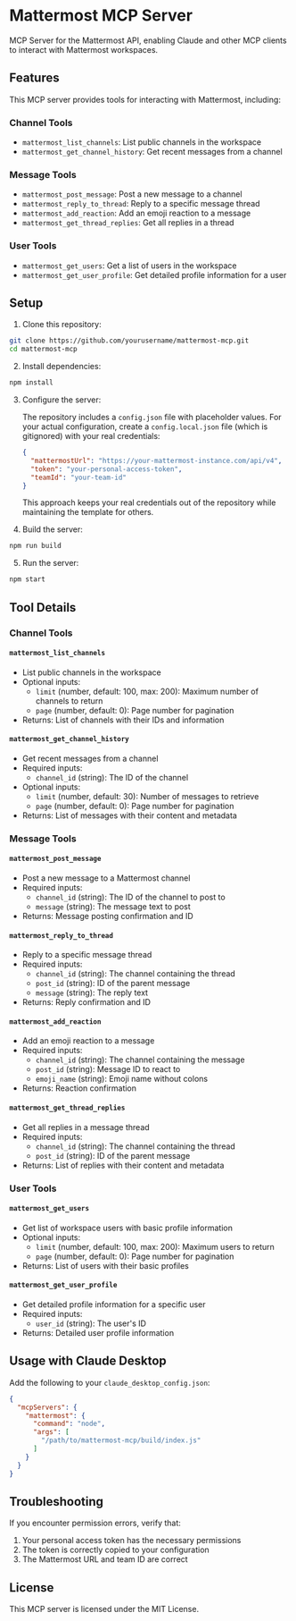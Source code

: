 # Mattermost MCP Server

MCP Server for the Mattermost API, enabling Claude and other MCP clients to interact with Mattermost workspaces.

## Features

This MCP server provides tools for interacting with Mattermost, including:

### Channel Tools
- `mattermost_list_channels`: List public channels in the workspace
- `mattermost_get_channel_history`: Get recent messages from a channel

### Message Tools
- `mattermost_post_message`: Post a new message to a channel
- `mattermost_reply_to_thread`: Reply to a specific message thread
- `mattermost_add_reaction`: Add an emoji reaction to a message
- `mattermost_get_thread_replies`: Get all replies in a thread

### User Tools
- `mattermost_get_users`: Get a list of users in the workspace
- `mattermost_get_user_profile`: Get detailed profile information for a user

## Setup

1. Clone this repository:
```bash
git clone https://github.com/yourusername/mattermost-mcp.git
cd mattermost-mcp
```

2. Install dependencies:
```bash
npm install
```

3. Configure the server:
   
   The repository includes a `config.json` file with placeholder values. For your actual configuration, create a `config.local.json` file (which is gitignored) with your real credentials:

   ```json
   {
     "mattermostUrl": "https://your-mattermost-instance.com/api/v4",
     "token": "your-personal-access-token",
     "teamId": "your-team-id"
   }
   ```

   This approach keeps your real credentials out of the repository while maintaining the template for others.

4. Build the server:
```bash
npm run build
```

5. Run the server:
```bash
npm start
```

## Tool Details

### Channel Tools

#### `mattermost_list_channels`
- List public channels in the workspace
- Optional inputs:
  - `limit` (number, default: 100, max: 200): Maximum number of channels to return
  - `page` (number, default: 0): Page number for pagination
- Returns: List of channels with their IDs and information

#### `mattermost_get_channel_history`
- Get recent messages from a channel
- Required inputs:
  - `channel_id` (string): The ID of the channel
- Optional inputs:
  - `limit` (number, default: 30): Number of messages to retrieve
  - `page` (number, default: 0): Page number for pagination
- Returns: List of messages with their content and metadata

### Message Tools

#### `mattermost_post_message`
- Post a new message to a Mattermost channel
- Required inputs:
  - `channel_id` (string): The ID of the channel to post to
  - `message` (string): The message text to post
- Returns: Message posting confirmation and ID

#### `mattermost_reply_to_thread`
- Reply to a specific message thread
- Required inputs:
  - `channel_id` (string): The channel containing the thread
  - `post_id` (string): ID of the parent message
  - `message` (string): The reply text
- Returns: Reply confirmation and ID

#### `mattermost_add_reaction`
- Add an emoji reaction to a message
- Required inputs:
  - `channel_id` (string): The channel containing the message
  - `post_id` (string): Message ID to react to
  - `emoji_name` (string): Emoji name without colons
- Returns: Reaction confirmation

#### `mattermost_get_thread_replies`
- Get all replies in a message thread
- Required inputs:
  - `channel_id` (string): The channel containing the thread
  - `post_id` (string): ID of the parent message
- Returns: List of replies with their content and metadata

### User Tools

#### `mattermost_get_users`
- Get list of workspace users with basic profile information
- Optional inputs:
  - `limit` (number, default: 100, max: 200): Maximum users to return
  - `page` (number, default: 0): Page number for pagination
- Returns: List of users with their basic profiles

#### `mattermost_get_user_profile`
- Get detailed profile information for a specific user
- Required inputs:
  - `user_id` (string): The user's ID
- Returns: Detailed user profile information

## Usage with Claude Desktop

Add the following to your `claude_desktop_config.json`:

```json
{
  "mcpServers": {
    "mattermost": {
      "command": "node",
      "args": [
        "/path/to/mattermost-mcp/build/index.js"
      ]
    }
  }
}
```

## Troubleshooting

If you encounter permission errors, verify that:
1. Your personal access token has the necessary permissions
2. The token is correctly copied to your configuration
3. The Mattermost URL and team ID are correct

## License

This MCP server is licensed under the MIT License.

